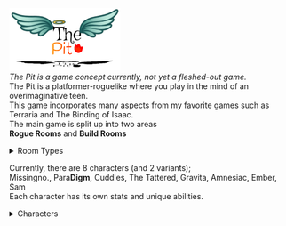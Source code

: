 <img src='image2.jpg' width='200'> <br>
*The Pit is a game concept currently, not yet a fleshed-out game.* <br/>
The Pit is a platformer-roguelike where you play in the mind of an overimaginative teen. <br/>
This game incorporates many aspects from my favorite games such as Terraria and The Binding of Isaac. <br/>
The main game is split up into two areas <br/>
**Rogue Rooms** and **Build Rooms** <br/>

<details>
<summary>Room Types</summary>
    
  ### Rogue Rooms <br/>
  > Rogue Rooms are typical top-down Zelda-style rooms with enemies and such. <br/>
  
  ### Build Rooms <br/>
  > Build Rooms are 2d Terraria style rooms where there is a parkour area or a puzzle. <br/>
  > In these rooms, your weapon turns into a digging tool based on its attributes, and you gain a block inventory. <br>
  
### Characters <br>
  </details>

Currently, there are 8 characters (and 2 variants); <br>
Missingno., Para**Digm**, Cuddles, The Tattered, Gravita, Amnesiac, Ember, Sam <br/>
Each character has its own stats and unique abilities. <br>

<details>
<summary>Characters</summary>
    
Sam <br>
> Literally does nothing special <br>

Ember <br>
> Spits fire and can summon fire tornadoes <br>

Amnesiac <br>
> Rerolls his stats and items <br>

Gravita <br>
> Bends gravity to his will <br>

 
<details>
<summary>Cuddles <br> 
> Deals out deadly contact damage and takes none back <br></summary>

Cuddles II <br>

> Deals MASSIVE contact damage and takes some back <br>

  </details>


The Tattered <br>
> Can't regen but starts with max hp <br>

Para**Digm** <br>
> Can Phase through the world

Missingno. <br>
> Random everything

  </details>
